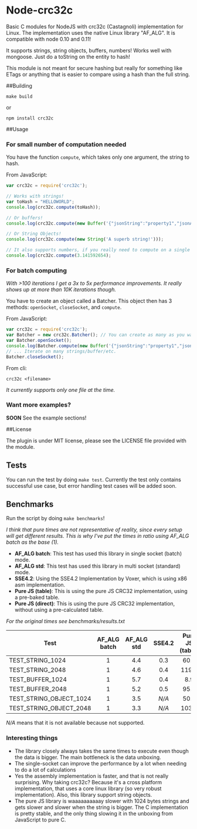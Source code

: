 Node-crc32c
===========

Basic C  modules for NodeJS with crc32c (Castagnoli) implementation for Linux. The implementation uses the native Linux library "AF\_ALG".
It is compatible with node 0.10 and 0.11!

It supports strings, string objects, buffers, numbers! Works well with mongoose. Just do a toString on the entity to hash!

This module is not meant for secure hashing but really for something like ETags or anything that is easier to compare using a hash than the full string.

##Building

    make build

or

    npm install crc32c

##Usage

### For small number of computation needed

You have the function `compute`, which takes only one argument, the string to hash.

From JavaScript:
```javascript
var crc32c = require('crc32c');

// Works with strings!
var toHash = "HELLOWORLD";
console.log(crc32c.compute(toHash));

// Or buffers!
console.log(crc32c.compute(new Buffer('{"jsonString":"property1","jsonArray":["arr1","arr2","arr3"]}')));

// Or String Objects!
console.log(crc32c.compute(new String('A superb string!')));

// It also supports numbers, if you really need to compute on a single integer/float!
console.log(crc32c.compute(3.141592654);
```

### For batch computing

*With >100 iterations I get a 3x to 5x performance improvements. It really shows up at more than 10K iterations though.*

You have to create an object called a Batcher. This object then has 3 methods: `openSocket`, `closeSocket`, and `compute`.

From JavaScript:
```javascript
var crc32c = require('crc32c');
var Batcher = new crc32c.Batcher(); // You can create as many as you want. Every instance will use a single socket.
var Batcher.openSocket();
console.log(Batcher.compute(new Buffer('{"jsonString":"property1","jsonArray":["arr1","arr2","arr3"]}')));
// ... Iterate on many strings/buffer/etc.
Batcher.closeSocket();
```

From cli:
```shell
crc32c <filename>
```
*It currently supports only one file at the time.*

### Want more examples?

**SOON** See the example sections!

##License

The plugin is under MIT license, please see the LICENSE file provided with the module.


## Tests

You can run the test by doing `make test`. Currently the test only contains successful use case, but error handling test cases will be added soon.

## Benchmarks

Run the script by doing `make benchmarks`!

*I think that pure times are not representative of reality, since every setup will get different results. This is why I've put the times in ratio using AF_ALG batch as the base (1).*

- **AF_ALG batch**: This test has used this library in single socket (batch) mode.
- **AF_ALG std**: This test has used this library in multi socket (standard) mode.
- **SSE4.2**: Using the SSE4.2 Implementation by Voxer, which is using x86 asm implementation.
- **Pure JS (table)**: This is using the pure JS CRC32 implementation, using a pre-baked table.
- **Pure JS (direct)**: This is using the pure JS CRC32 implementation, without using a pre-calculated table.

*For the original times see benchmarks/results.txt*

| Test | AF_ALG batch | AF_ALG std | SSE4.2 | Pure JS (table) | Pure JS (direct) |
| ---- |:------------:|:----------:|:------:|:---------------:|:----------------:|
| TEST_STRING_1024 | 1 | 4.4 | 0.3 | 60.4 | 97.4 |
| TEST_STRING_2048 | 1 | 4.6 | 0.4 | 119.8 | 186.9 |
| TEST_BUFFER_1024 | 1 | 5.7 | 0.4 | 8.9 | 45.5 |
| TEST_BUFFER_2048 | 1 | 5.2 | 0.5 | 95.0 | 86.5 |
| TEST_STRING_OBJECT_1024 | 1 | 3.5 | *N/A* | 50.6 | 115.8 |
| TEST_STRING_OBJECT_2048 | 1 | 3.3 | *N/A* | 103.9 | 208.6 |

*N/A* means that it is not available because not supported.

### Interesting things

- The library closely always takes the same times to execute even though the data is bigger. The main bottleneck is the data unboxing.
- The single-socket can improve the performance by a lot when needing to do a lot of calculations
- Yes the assembly implementation is faster, and that is not really surprising. Why taking crc32c? Because it's a cross platform implementation, that uses a core linux library (so very robust implementation). Also, this library support string objects.
- The pure JS library is waaaaaaaaaay slower with 1024 bytes strings and gets slower and slower when the string is bigger. The C implementation is pretty stable, and the only thing slowing it in the unboxing from JavaScript to pure C.
